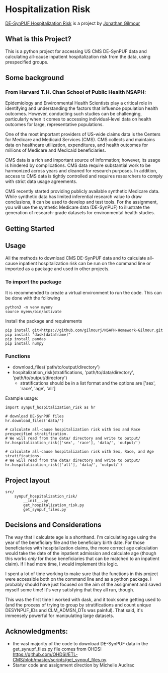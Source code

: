 # Hospitalization Risk

[DE-SynPUF Hospitalization Risk](https://github.com/gilmourj/NSAPH-Homework-Gilmour) is a project by [Jonathan Gilmour](https://gilmourj.github.io/)

## What is this Project?
This is a python project for accessing US CMS DE-SynPUF data and calculating all-cause inpatient hospitalization risk from the data, using prespecified groups.

## Some background 
### From Harvard T.H. Chan School of Public Health NSAPH:
Epidemiology and Environmental Health Scientists play a critical role in identifying and understanding the factors that influence population health outcomes. However, conducting such studies can be challenging, particularly when it comes to accessing individual-level data on health outcomes for large, representative populations. 
 
One of the most important providers of US-wide claims data is the Centers for Medicare and Medicaid Services (CMS). CMS collects and maintains data on healthcare utilization, expenditures, and health outcomes for millions of Medicare and Medicaid beneficiaries.  
 
CMS data is a rich and important source of information; however, its usage is hindered by complications. CMS data require substantial work to be harmonized across years and cleaned for research purposes. In addition, access to CMS data is tightly controlled and requires researchers to comply with strict data usage agreements. 
 
CMS recently started providing publicly available synthetic Medicare data. While synthetic data has limited inferential research value to draw conclusions, it can be used to develop and test tools. For the assignment, you will use the synthetic Medicare data (DE-SynPUF)  to illustrate the generation of research-grade datasets for environmental health studies. 

## Getting Started


## Usage
All the methods to download CMS DE-SynPUF data and to calculate all-cause inpatient hospitalization risk can be run on the command line or imported as a package and used in other projects.

### To import the package
It is recommended to create a virtual environment to run the code. This can be done with the following
```
python3 -m venv myenv
source myenv/bin/activate
```

Install the package and requirements
```
pip install git+https://github.com/gilmourj/NSAPH-Homework-Gilmour.git
pip install "dask[dataframe]"
pip install pandas
pip install numpy
```

### Functions
* download_files('path/to/output/directory')
* hospitalization_risk(stratifications, 'path/to/data/directory', 'path/to/output/directory')
    * stratifications should be in a list format and the options are ['sex', 'race', 'age', 'all']

Example usage:
```
import synpuf_hospitalization_risk as hr

# download DE-SynPUF files
hr.download_files('data/')

# calculate all-cause hospitalization risk with Sex and Race prespecified stratification. 
# We will read from the data/ directory and write to output/
hr.hospitalization_risk(['sex', 'race'], 'data/', 'output/')

# calculate all-cause hospitalization risk with Sex, Race, and Age stratifications. 
# We will read from the data/ directory and write to output/
hr.hospitalization_risk(['all'], 'data/', 'output/')
```

## Project layout

    src/
        synpuf_hospitalization_risk/
            __init__.py
            get_hospitalization_risk.py
            get_synpuf_files.py

## Decisions and Considerations
The way that I calculate age is a shorthand. I'm calculating age using the year of the beneficiary file and the beneficiary birth date. For those beneficiaries with hospitalization claims, the more correct age calculation would take the date of the inpatient admission and calculate age (though this works _only_ for those beneficiaries that can be matched to an inpatient claim). If I had more time, I would implement this logic.

I spent a lot of time working to make sure that the functions in this project were accessible both on the command line and as a python package. I probably should have just focused on the aim of the assignment and saved myself some time! It's very satisfying that they all run, though.

This was the first time I worked with dask, and it took some getting used to (and the process of trying to group by stratifications and count unique DESYNPUF_IDs and CLM_ADMSN_DTs was painful). That said, it's immensely powerful for manipulating large datasets.

## Acknowledgments: 
* the vast majority of the code to download DE-SynPUF data in the get_synupf_files.py file comes from OHDSI https://github.com/OHDSI/ETL-CMS/blob/master/scripts/get_synpuf_files.py.
* Starter code and assignment direction by Michelle Audirac
